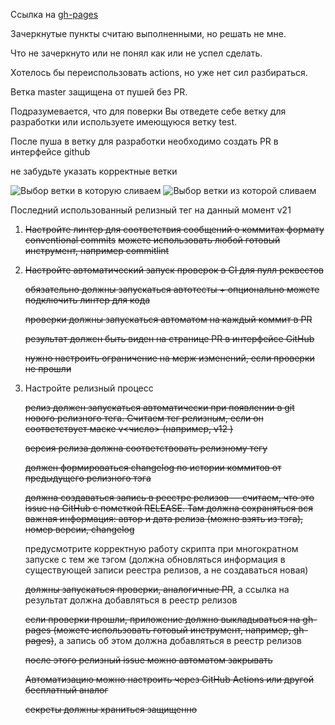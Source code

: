 Ссылка на [gh-pages](https://evgenytomson.github.io/ci-hw/)


Зачеркнутые пункты считаю выполненными, но решать не мне.

Что не зачеркнуто или не понял как или не успел сделать.

Хотелось бы переиспользовать actions, но уже нет сил разбираться.

Ветка master защищена от пушей без PR.

Подразумевается, что для поверки Вы отведете себе ветку для разработки
или используете имеющуюся ветку test.

После пуша в ветку для разработки необходимо создать PR в интерфейсе github

не забудьте указать корректные ветки

<image src="https://i.ibb.co/tJCgBn7/PR-settings-1.jpg" alt="Выбор ветки в которую сливаем">
<image src="https://i.ibb.co/Y7n6XMZ/PR-settings-2.jpg" alt="Выбор ветки из которой сливаем">

Последний использованный релизный тег на данный момент v21



1. ~~Настройте линтер для соответствия сообщений о коммитах формату conventional commits~~
    ~~можете использовать любой готовый инструмент, например commitlint~~

2. ~~Настройте автоматический запуск проверок в CI для пулл реквестов~~

    ~~обязательно должны запускаться автотесты + опционально можете подключить линтер для кода~~

    ~~проверки должны запускаться автоматом на каждый коммит в PR~~

    ~~результат должен быть виден на странице PR в интерфейсе GitHub~~

    ~~нужно настроить ограничение на мерж изменений, если проверки не прошли~~


3. Настройте релизный процесс

    ~~релиз должен запускаться автоматически при появлении в git нового релизного тега. Считаем тег релизным, если он соответствует маске  v<число>   (например,  v12  )~~

    ~~версия релиза должна соответствовать релизному тегу~~

    ~~должен формироваться changelog по истории коммитов от предыдущего релизного тэга~~

    ~~должна создаваться запись в реестре релизов — считаем, что это issue на GitHub с пометкой RELEASE. Там должна сохраняться вся важная информация: автор и дата релиза (можно взять из тэга), номер версии, changelog~~

    предусмотрите корректную работу скрипта при многократном запуске с тем же тэгом (должна обновляться информация в существующей записи реестра релизов, а не создаваться новая)

    ~~должны запускаться проверки, аналогичные PR~~, а ссылка на результат должна добавляться в реестр релизов

    ~~если проверки прошли, приложение должно выкладываться на gh-pages (можете использовать готовый инструмент, например, gh-pages)~~, а запись об этом должна добавляться в реестр релизов

    ~~после этого релизный issue можно автоматом закрывать~~

    ~~Автоматизацию можно настроить через GitHub Actions или другой бесплатный аналог~~

    ~~секреты должны храниться защищенно~~

